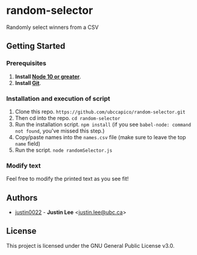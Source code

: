 # random-selector
Randomly select winners from a CSV

## Getting Started

### Prerequisites

1. **Install [Node 10 or greater](https://nodejs.org)**.
2. **Install [Git](https://git-scm.com/downloads)**.

### Installation and execution of script
1. Clone this repo. `https://github.com/ubccapico/random-selector.git`
1. Then cd into the repo. `cd random-selector`
1. Run the installation script. `npm install` (if you see `babel-node: command not found`, you've missed this step.)
1. Copy/paste names into the `names.csv` file (make sure to leave the top `name` field)
1. Run the script. `node randomSelector.js`

### Modify text
Feel free to modify the printed text as you see fit!

## Authors

* [justin0022](https://github.com/justin0022) -
**Justin Lee** &lt;justin.lee@ubc.ca&gt;

## License

This project is licensed under the GNU General Public License v3.0.
